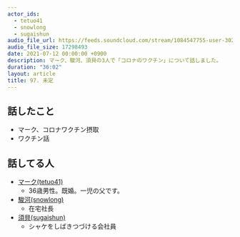 ```yaml
---
actor_ids:
  - tetuo41
  - snowlong
  - sugaishun
audio_file_url: https://feeds.soundcloud.com/stream/1084547755-user-302747142-yarukinai-97-2021-07-12.mp3
audio_file_size: 17298493
date: 2021-07-12 00:00:00 +0900
description: マーク、駿河、須貝の3人で「コロナのワクチン」について話しました。
duration: "36:02"
layout: article
title: 97. 未定
---
```


## 話したこと
- マーク、コロナワクチン摂取
- ワクチン話

## 話してる人
- [マーク(tetuo41)](https://twitter.com/tetuo41)
  - 36歳男性。既婚。一児の父です。
- [駿河(snowlong)](https://twitter.com/_snowlong)
  - 在宅社長
- [須貝(sugaishun)](https://twitter.com/sugaishun)
  - シャケをしばきつづける会社員
